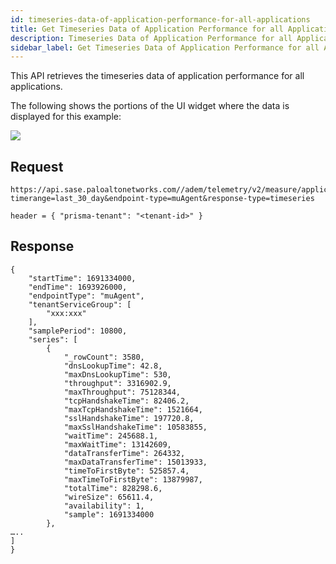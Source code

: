 ```yaml
---
id: timeseries-data-of-application-performance-for-all-applications
title: Get Timeseries Data of Application Performance for all Applications
description: Timeseries Data of Application Performance for all Applications
sidebar_label: Get Timeseries Data of Application Performance for all Applications
---
```


This API retrieves the timeseries data of application performance for all applications.

The following shows the portions of the UI widget where the data is displayed for this example:

![](/sase/img/adem/DOCS-3762-timeseries-data-of-app-perf-for-all-apps.png)


## Request

    https://api.sase.paloaltonetworks.com//adem/telemetry/v2/measure/application/metric? timerange=last_30_day&endpoint-type=muAgent&response-type=timeseries
     
    header = { "prisma-tenant": "<tenant-id>" }


## Response

    {
        "startTime": 1691334000,
        "endTime": 1693926000,
        "endpointType": "muAgent",
        "tenantServiceGroup": [
            "xxx:xxx"
        ],
        "samplePeriod": 10800,
        "series": [
            {
                "_rowCount": 3580,
                "dnsLookupTime": 42.8,
                "maxDnsLookupTime": 530,
                "throughput": 3316902.9,
                "maxThroughput": 75128344,
                "tcpHandshakeTime": 82406.2,
                "maxTcpHandshakeTime": 1521664,
                "sslHandshakeTime": 197720.8,
                "maxSslHandshakeTime": 10583855,
                "waitTime": 245688.1,
                "maxWaitTime": 13142609,
                "dataTransferTime": 264332,
                "maxDataTransferTime": 15013933,
                "timeToFirstByte": 525857.4,
                "maxTimeToFirstByte": 13879987,
                "totalTime": 828298.6,
                "wireSize": 65611.4,
                "availability": 1,
                "sample": 1691334000
            },
    …..
    ]
    }

